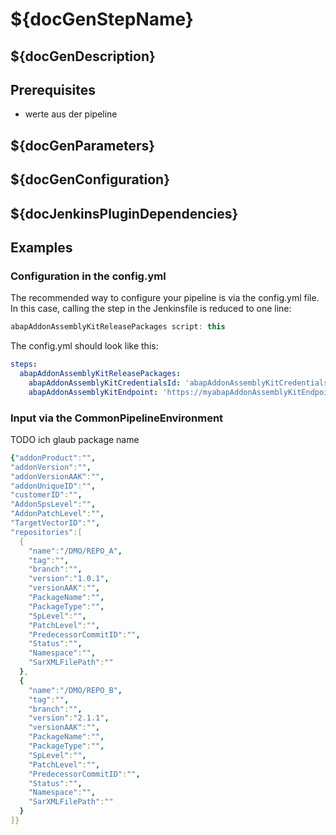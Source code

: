 # ${docGenStepName}

## ${docGenDescription}

## Prerequisites

* werte aus der pipeline

## ${docGenParameters}

## ${docGenConfiguration}

## ${docJenkinsPluginDependencies}

## Examples

### Configuration in the config.yml 

The recommended way to configure your pipeline is via the config.yml file. In this case, calling the step in the Jenkinsfile is reduced to one line:

```groovy
abapAddonAssemblyKitReleasePackages script: this
```
The config.yml should look like this:

```yaml
steps:
  abapAddonAssemblyKitReleasePackages:
    abapAddonAssemblyKitCredentialsId: 'abapAddonAssemblyKitCredentialsId',
    abapAddonAssemblyKitEndpoint: 'https://myabapAddonAssemblyKitEndpoint.com',
```

### Input via the CommonPipelineEnvironment

TODO
ich glaub package name

```yaml
{"addonProduct":"",
"addonVersion":"",
"addonVersionAAK":"",
"addonUniqueID":"",
"customerID":"",
"AddonSpsLevel":"",
"AddonPatchLevel":"",
"TargetVectorID":"",
"repositories":[
  {
    "name":"/DMO/REPO_A",
    "tag":"",
    "branch":"",
    "version":"1.0.1",
    "versionAAK":"",
    "PackageName":"",
    "PackageType":"",
    "SpLevel":"",
    "PatchLevel":"",
    "PredecessorCommitID":"",
    "Status":"",
    "Namespace":"",
    "SarXMLFilePath":""
  },
  {
    "name":"/DMO/REPO_B",
    "tag":"",
    "branch":"",
    "version":"2.1.1",
    "versionAAK":"",
    "PackageName":"",
    "PackageType":"",
    "SpLevel":"",
    "PatchLevel":"",
    "PredecessorCommitID":"",
    "Status":"",
    "Namespace":"",
    "SarXMLFilePath":""
  }
]}
```
